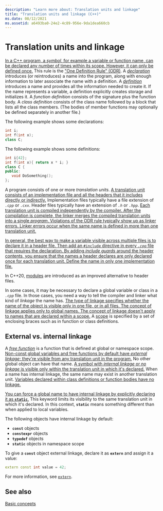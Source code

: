 ```yaml
---
description: "Learn more about: Translation units and linkage"
title: "Translation units and linkage (C++)"
ms.date: 08/12/2021
ms.assetid: a6493ba0-24e2-4c89-956e-9da1dea660cb
---
```

# Translation units and linkage

<ins>In a C++ program, a *symbol*, for example a variable or function name, can be declared any number of times within its scope. However, it can only be defined once.</ins> This rule is the <ins>"One Definition Rule" (ODR)</ins>. A <ins>*declaration*</ins> introduces (or reintroduces) a name into the program, along with enough information to later associate the name with a definition. A <ins>*definition*</ins> introduces a name and provides all the information needed to create it. If the name represents a variable, a definition explicitly creates storage and initializes it. A *function definition* consists of the signature plus the function body. A *class definition* consists of the class name followed by a block that lists all the class members. (The bodies of member functions may optionally be defined separately in another file.)

The following example shows some declarations:

```cpp
int i;
int f(int x);
class C;
```

The following example shows some definitions:

```cpp
int i{42};
int f(int x){ return x * i; }
class C {
public:
   void DoSomething();
};
```

A program consists of one or more *translation units*. <ins>A translation unit consists of an implementation file and all the headers that it includes directly or indirectly.</ins> Implementation files typically have a file extension of *`.cpp`* or *`.cxx`*. Header files typically have an extension of *`.h`* or *`.hpp`*. <ins>Each translation unit is compiled independently by the compiler. After the compilation is complete, the linker merges the compiled translation units into a single *program*. Violations of the ODR rule typically show up as linker errors. Linker errors occur when the same name is defined in more than one translation unit.</ins>

<ins>In general, the best way to make a variable visible across multiple files is to declare it in a header file. Then add an `#include` directive in every *`.cpp`* file that requires the declaration. By adding *include guards* around the header contents, you ensure that the names a header declares are only declared once for each translation unit. Define the name in only one implementation file.</ins>

In C++20, [modules](modules-cpp.md) are introduced as an improved alternative to header files.

In some cases, it may be necessary to declare a global variable or class in a *`.cpp`* file. In those cases, you need a way to tell the compiler and linker what kind of *linkage* the name has. <ins>The type of linkage specifies whether the name of the object is visible only in one file, or in all files. The concept of linkage applies only to global names. The concept of linkage doesn't apply to names that are declared within a scope.</ins> A <ins>scope</ins> is specified by a set of enclosing braces such as in function or class definitions.

## External vs. internal linkage

A <ins>*free function*</ins> is a function that is defined at global or namespace scope. <ins>Non-const global variables and free functions by default have *external linkage*; they're visible from any translation unit in the program.</ins> No other global object can have that name. <ins>A symbol with *internal linkage* or *no linkage* is visible only within the translation unit in which it's declared.</ins> When a name has internal linkage, the same name may exist in another translation unit. <ins>Variables declared within class definitions or function bodies have no linkage.</ins>

<ins>You can force a global name to have internal linkage by explicitly declaring it as **`static`**.</ins> This keyword limits its visibility to the same translation unit in which it's declared. In this context, **`static`** means something different than when applied to local variables.

The following objects have internal linkage by default:

- **`const`** objects
- **`constexpr`** objects
- **`typedef`** objects
- **`static`** objects in namespace scope

To give a **`const`** object external linkage, declare it as **`extern`** and assign it a value:

```cpp
extern const int value = 42;
```

For more information, see [`extern`](extern-cpp.md).

## See also

[Basic concepts](../cpp/basic-concepts-cpp.md)

